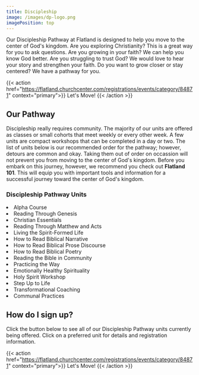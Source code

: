 ```yaml
---
title: Discipleship
image: /images/dp-logo.png
imagePosition: top
---
```


Our Discipleship Pathway at Flatland is designed to help you move to the center of God's kingdom. Are you exploring Christianity? This is a great way for you to ask questions. Are you growing in your faith? We can help you know God better. Are you struggling to trust God? We would love to hear your story and strengthen your faith. Do you want to grow closer or stay centered? We have a pathway for you.

{{< action href="https://flatland.churchcenter.com/registrations/events/category/84871" context="primary">}}
Let's Move!
{{< /action >}}

## Our Pathway

Discipleship really requires community. The majority of our units are offered as classes or small cohorts that meet weekly or every other week. A few units are compact workshops that can be completed in a day or two. The list of units below is our recommended order for the pathway; however, detours are common and okay. Taking them out of order on occassion will not prevent you from moving to the center of God's kingdom. Before you embark on this journey, however, we recommend you check out <b>Flatland 101</b>. This will equip you with important tools and information for a successful journey toward the center of God's kingdom. 

### Discipleship Pathway Units

<li>Alpha Course<br>
<li>Reading Through Genesis
<li>Christian Essentials
<li>Reading Through Matthew and Acts
<li>Living the Spirit-Formed Life
<li>How to Read Biblical Narrative
<li>How to Read Biblical Prose Discourse
<li>How to Read Biblical Poetry
<li>Reading the Bible in Community
<li>Practicing the Way
<li>Emotionally Healthy Spirituality
<li>Holy Spirit Workshop
<li>Step Up to Life
<li>Transformational Coaching
<li>Communal Practices

## How do I sign up?

Click the button below to see all of our Discipleship Pathway units currently being offered. Click on a preferred unit for details and registration information.

{{< action href="https://flatland.churchcenter.com/registrations/events/category/84871" context="primary">}}
Let's Move!
{{< /action >}}
